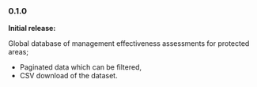 ### 0.1.0

**Initial release:**

Global database of management effectiveness assessments for protected areas;
* Paginated data which can be filtered,
* CSV download of the dataset.
